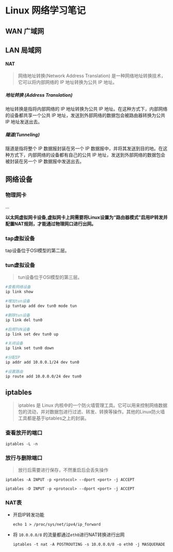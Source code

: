 # Linux 网络学习笔记

## WAN 广域网


## LAN 局域网



#### NAT
>网络地址转换(Network Address Translation) 是一种网络地址转换技术，它可以将内部网络的 IP 地址转换为公共 IP 地址。  

##### 地址转换 (Address Translation)
地址转换是指将内部网络的 IP 地址转换为公共 IP 地址。在这种方式下，内部网络的设备都共享一个公共 IP 地址，发送到外部网络的数据包会被路由器转换为公共 IP 地址发送出去。

##### 隧道(Tunneling)
隧道是指将整个 IP 数据报封装在另一个 IP 数据报中，并将其发送到目的地。在这种方式下，内部网络的设备都有自己的公共 IP 地址，发送到外部网络的数据包会被封装在另一个 IP 数据报中发送出去。

## 网络设备

### 物理网卡

...

**以太网虚拟网卡设备,虚拟网卡上网需要将Linux设置为“路由器模式”启用IP转发并配置NAT规则，才能通过物理网口进行出网。**

### tap虚拟设备
tap设备位于OSI模型的第二层。
### tun虚拟设备
>tun设备位于OSI模型的第三层。
```bash
#查看网络设备
ip link show

#增加tun设备
ip tuntap add dev tun0 mode tun

#删除tun设备
ip link del tun0

#启用TUN设备
ip link set dev tun0 up

#关闭设备
ip link set tun0 down

#分配IP
ip addr add 10.0.0.1/24 dev tun0

#设置路由 
ip route add 10.0.0.0/24 dev tun0
```

## iptables
> iptables 是 Linux 内核中的一个防火墙管理工具。它可以用来控制网络数据包的流动，并对数据包进行过滤、转发、转换等操作。其他的Linux防火墙工具都是基于iptables之上的封装。

### 查看放开的端口
```shell
iptables -L -n
```

### 放行与删除端口
> 放行后需要进行保存，不然重启后会丢失操作
```shell
iptables -A INPUT -p <protocol> --dport <port> -j ACCEPT

iptables -D INPUT -p <protocol> --dport <port> -j ACCEPT
```


### NAT表 
- 开启IP转发功能

    `echo 1 > /proc/sys/net/ipv4/ip_forward`

- 将 `10.0.0.0/8` 的流量都通过`eth0`进行NAT转换进行出网

    `iptables -t nat -A POSTROUTING -s 10.0.0.0/8 -o eth0 -j MASQUERADE`

